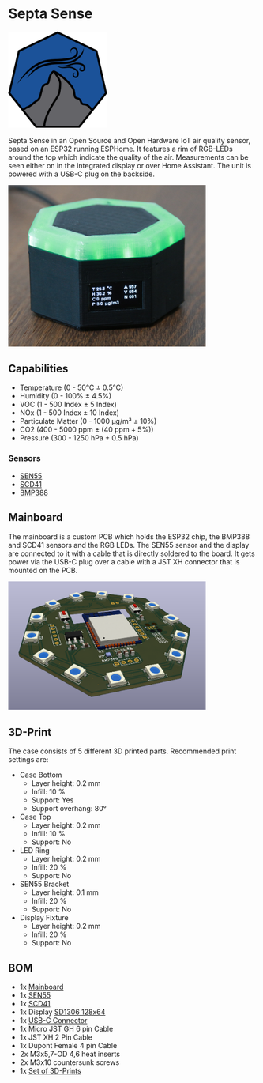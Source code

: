# Septa Sense

<img src="Pictures/logo.png" alt="logo" width="200"/>

Septa Sense in an Open Source and Open Hardware IoT air quality sensor, based on an ESP32 running ESPHome. It features a rim of RGB-LEDs around the top which indicate the quality of the air. Measurements can be seen either on in the integrated display or over Home Assistant. The unit is powered with a USB-C plug on the backside.

<img src="Pictures/prototype.jpg" alt="logo" width="400"/>

## Capabilities
- Temperature (0 - 50°C ± 0.5°C)
- Humidity (0 - 100% ± 4.5%)
- VOC (1 - 500 Index ± 5 Index)
- NOx (1 - 500 Index ± 10 Index)
- Particulate Matter (0 - 1000 μg/m³ ± 10%)
- CO2 (400 - 5000 ppm ± (40 ppm + 5%))
- Pressure (300 - 1250 hPa ± 0.5 hPa)

### Sensors
- [SEN55](https://sensirion.com/products/catalog/SEN55/)
- [SCD41](https://sensirion.com/products/catalog/SCD41/)
- [BMP388](https://www.bosch-sensortec.com/products/environmental-sensors/pressure-sensors/bmp388/)

## Mainboard

The mainboard is a custom PCB which holds the ESP32 chip, the BMP388 and SCD41 sensors and the RGB LEDs. The SEN55 sensor and the display are connected to it with a cable that is directly soldered to the board. It gets power via the USB-C plug over a cable with a JST XH connector that is mounted on the PCB.

<img src="Pictures/pcb.png" alt="pcb" width="400"/>

## 3D-Print

The case consists of 5 different 3D printed parts. Recommended print settings are:

- Case Bottom
  - Layer height: 0.2 mm
  - Infill: 10 %
  - Support: Yes
  - Support overhang: 80°
- Case Top
  - Layer height: 0.2 mm
  - Infill: 10 %
  - Support: No
- LED Ring
  - Layer height: 0.2 mm
  - Infill: 20 %
  - Support: No
- SEN55 Bracket
  - Layer height: 0.1 mm
  - Infill: 20 %
  - Support: No
- Display Fixture
  - Layer height: 0.2 mm
  - Infill: 20 %
  - Support: No

## BOM
- 1x [Mainboard](#mainboard)
- 1x [SEN55](https://sensirion.com/products/catalog/SEN55/)
- 1x [SCD41](https://sensirion.com/products/catalog/SCD41/)
- 1x Display [SD1306 128x64](https://www.aliexpress.com/item/32638662748.html)
- 1x [USB-C Connector](https://www.aliexpress.com/item/1005001714874457.html)
- 1x Micro JST GH 6 pin Cable
- 1x JST XH 2 Pin Cable
- 1x Dupont Female 4 pin Cable
- 2x M3x5,7-OD 4,6 heat inserts
- 2x M3x10 countersunk screws
- 1x [Set of 3D-Prints](#3d-print)